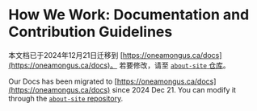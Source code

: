 # How We Work: Documentation and Contribution Guidelines

本文档已于2024年12月21日迁移到 [https://oneamongus.ca/docs](https://oneamongus.ca/docs)。
若要修改，请至 [`about-site` 仓库](https://github.com/one-among-us/about-site)。

Our Docs has been migrated to [https://oneamongus.ca/docs](https://oneamongus.ca/docs) since 2024 Dec 21.
You can modify it through the [`about-site` repository](https://github.com/one-among-us/about-site).
